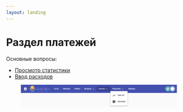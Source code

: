 ```yaml
---
layout: landing
---
```


# Раздел платежей

Основные вопросы:

* [Просмотр статистики](../../../ru/menu/to-do-section/viewing-statistics.md)
* [Ввод расходов](../../../ru/menu/payments-section/entering-expenses.md)

<figure><img src="../../../.gitbook/assets/image (3) (1).png" alt=""><figcaption></figcaption></figure>
